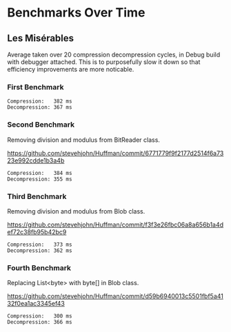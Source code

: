 # Benchmarks Over Time

## Les Misérables

Average taken over 20 compression decompression cycles, in Debug build with debugger attached. 
This is to purposefully slow it down so that efficiency improvements are more noticable.

### First Benchmark

```
Compression:   382 ms
Decompression: 367 ms
```

### Second Benchmark

Removing division and modulus from BitReader class.

https://github.com/stevehjohn/Huffman/commit/6771779f9f2177d2514f6a7323e992cdde1b3a4b

```
Compression:   384 ms
Decompression: 355 ms
```

### Third Benchmark

Removing division and modulus from Blob class.

https://github.com/stevehjohn/Huffman/commit/f3f3e26fbc06a8a656b1a4def72c38fb95b42bc9

```
Compression:   373 ms
Decompression: 362 ms
```

### Fourth Benchmark

Replacing List&lt;byte&gt; with byte[] in Blob class.

https://github.com/stevehjohn/Huffman/commit/d59b6940013c5501fbf5a4132f0ea1ac3345ef43

```
Compression:   300 ms
Decompression: 366 ms
```
